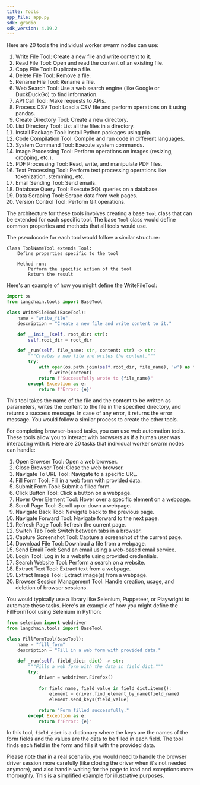 ```yaml
---
title: Tools
app_file: app.py
sdk: gradio
sdk_version: 4.19.2
---
```

Here are 20 tools the individual worker swarm nodes can use:

1. Write File Tool: Create a new file and write content to it.
2. Read File Tool: Open and read the content of an existing file.
3. Copy File Tool: Duplicate a file.
4. Delete File Tool: Remove a file.
5. Rename File Tool: Rename a file.
6. Web Search Tool: Use a web search engine (like Google or DuckDuckGo) to find information.
7. API Call Tool: Make requests to APIs.
8. Process CSV Tool: Load a CSV file and perform operations on it using pandas.
9. Create Directory Tool: Create a new directory.
10. List Directory Tool: List all the files in a directory.
11. Install Package Tool: Install Python packages using pip.
12. Code Compilation Tool: Compile and run code in different languages.
13. System Command Tool: Execute system commands.
14. Image Processing Tool: Perform operations on images (resizing, cropping, etc.).
15. PDF Processing Tool: Read, write, and manipulate PDF files.
16. Text Processing Tool: Perform text processing operations like tokenization, stemming, etc.
17. Email Sending Tool: Send emails.
18. Database Query Tool: Execute SQL queries on a database.
19. Data Scraping Tool: Scrape data from web pages.
20. Version Control Tool: Perform Git operations.

The architecture for these tools involves creating a base `Tool` class that can be extended for each specific tool. The base `Tool` class would define common properties and methods that all tools would use.

The pseudocode for each tool would follow a similar structure:

```
Class ToolNameTool extends Tool:
    Define properties specific to the tool

    Method run: 
        Perform the specific action of the tool
        Return the result
```

Here's an example of how you might define the WriteFileTool:

```python
import os
from langchain.tools import BaseTool

class WriteFileTool(BaseTool):
    name = "write_file"
    description = "Create a new file and write content to it."

    def __init__(self, root_dir: str):
        self.root_dir = root_dir

    def _run(self, file_name: str, content: str) -> str:
        """Creates a new file and writes the content."""
        try:
            with open(os.path.join(self.root_dir, file_name), 'w') as f:
                f.write(content)
            return f"Successfully wrote to {file_name}"
        except Exception as e:
            return f"Error: {e}"
```

This tool takes the name of the file and the content to be written as parameters, writes the content to the file in the specified directory, and returns a success message. In case of any error, it returns the error message. You would follow a similar process to create the other tools.




For completing browser-based tasks, you can use web automation tools. These tools allow you to interact with browsers as if a human user was interacting with it. Here are 20 tasks that individual worker swarm nodes can handle:

1. Open Browser Tool: Open a web browser.
2. Close Browser Tool: Close the web browser.
3. Navigate To URL Tool: Navigate to a specific URL.
4. Fill Form Tool: Fill in a web form with provided data.
5. Submit Form Tool: Submit a filled form.
6. Click Button Tool: Click a button on a webpage.
7. Hover Over Element Tool: Hover over a specific element on a webpage.
8. Scroll Page Tool: Scroll up or down a webpage.
9. Navigate Back Tool: Navigate back to the previous page.
10. Navigate Forward Tool: Navigate forward to the next page.
11. Refresh Page Tool: Refresh the current page.
12. Switch Tab Tool: Switch between tabs in a browser.
13. Capture Screenshot Tool: Capture a screenshot of the current page.
14. Download File Tool: Download a file from a webpage.
15. Send Email Tool: Send an email using a web-based email service.
16. Login Tool: Log in to a website using provided credentials.
17. Search Website Tool: Perform a search on a website.
18. Extract Text Tool: Extract text from a webpage.
19. Extract Image Tool: Extract image(s) from a webpage.
20. Browser Session Management Tool: Handle creation, usage, and deletion of browser sessions.

You would typically use a library like Selenium, Puppeteer, or Playwright to automate these tasks. Here's an example of how you might define the FillFormTool using Selenium in Python:

```python
from selenium import webdriver
from langchain.tools import BaseTool

class FillFormTool(BaseTool):
    name = "fill_form"
    description = "Fill in a web form with provided data."

    def _run(self, field_dict: dict) -> str:
        """Fills a web form with the data in field_dict."""
        try:
            driver = webdriver.Firefox()
            
            for field_name, field_value in field_dict.items():
                element = driver.find_element_by_name(field_name)
                element.send_keys(field_value)

            return "Form filled successfully."
        except Exception as e:
            return f"Error: {e}"
```

In this tool, `field_dict` is a dictionary where the keys are the names of the form fields and the values are the data to be filled in each field. The tool finds each field in the form and fills it with the provided data.

Please note that in a real scenario, you would need to handle the browser driver session more carefully (like closing the driver when it's not needed anymore), and also handle waiting for the page to load and exceptions more thoroughly. This is a simplified example for illustrative purposes.